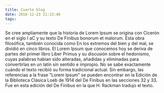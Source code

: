 ```yaml
---
title: Cuarto blog
date: 2018-12-23 21:13:46
tags:
---
```

Se cree ampliamente que la historia de Lorem Ipsum se origina con Cicerón en el siglo I aC y su texto De Finibus bonorum et malorum. Esta obra filosófica, también conocida como En los extremos del bien y del mal, se dividió en cinco libros. El Lorem Ipsum que conocemos hoy se deriva de partes del primer libro Liber Primus y su discusión sobre el hedonismo, cuyas palabras habían sido alteradas, añadidas y eliminadas para convertirlas en un latín sin sentido e impropio. No se sabe exactamente cuándo el texto recibió su forma tradicional actual. Sin embargo, las referencias a la frase "Lorem Ipsum" se pueden encontrar en la Edición de la Biblioteca Clásica Loeb de 1914 del De Finibus en las secciones 32 y 33. Fue en esta edición del De Finibus en la que H. Rackman tradujo el texto.